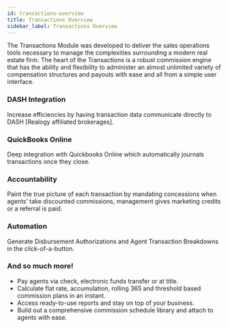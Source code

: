 ```yaml
---
id: transactions-overview
title: Transactions Overview
sidebar_label: Transactions Overview
---
```

The Transactions Module was developed to deliver the sales operations tools necessary to manage the complexities surrounding a modern real estate firm. The heart of the Transactions is a robust commission engine that has the ability and flexibility to administer an almost unlimited variety of compensation structures and payouts with ease and all from a simple user interface.

### DASH Integration
Increase efficiencies by having transaction data communicate directly to DASH [Realogy affiliated brokerages].

### QuickBooks Online
Deep integration with Quickbooks Online which automatically journals transactions once they close.

### Accountability
Paint the true picture of each transaction by mandating concessions when agents’ take discounted commissions, management gives marketing credits or a referral is paid.

### Automation
Generate Disbursement Authorizations and Agent Transaction Breakdowns in the click-of-a-button.

### And so much more!
  - Pay agents via check, electronic funds transfer or at title.
  - Calculate flat rate, accumulation, rolling 365 and threshold based commission plans in an instant.
  - Access ready-to-use reports and stay on top of your business.
  - Build out a comprehensive commission schedule library and attach to agents with ease.
